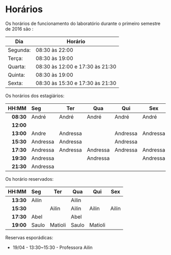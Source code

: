 # Horários

Os horários de funcionamento do laboratório durante o primeiro semestre de 2016
são  :

Dia      | Horário
-------- | -------
Segunda: | 08:30 às 22:00
Terça:   | 08:30 às 19:00
Quarta:  | 08:30 às 12:00 e 17:30 às 21:30
Quinta:  | 08:30 às 19:00
Sexta:   | 08:30 às 15:30 e 17:30 às 21:30

Os horários dos estagiários:


HH:MM | Seg | Ter | Qua | Qui | Sex
--: | :--- | --- | --- | --- | ---
**08:30** | André    | André    | André    | André    | André    
**12:00** |     |     |     |     |     
**13:00** | Andre    | Andressa |      | Andressa | Andressa
**15:30** | Andressa | Andressa |      | Andressa |      
**17:30** | Andressa | Andressa | Andressa | Andressa | Andressa
**19:30** | Andressa |            | Andressa |     | Andressa
**21:30** | Andressa |       |      |       |     



Os horário reservados:


 HH:MM | Seg | Ter | Qua | Qui | Sex
 --: | :--- | --- | --- | --- | ---
 **13:30** | Ailin |     | Ailin |      |
 **15:30** |     | Ailin | Ailin | Ailin | Ailin
 **17:30** | Abel |     | Abel |     |
 **19:00** | Saulo  | Matioli | Saulo | Matioli |


Reservas esporádicas:
 - 19/04 - 13:30~15:30 - Professora Ailin
